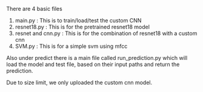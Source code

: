 There are 4 basic files
1) main.py : This is to train/load/test the custom CNN
2) resnet18.py : This is for the pretrained resnet18 model
3) resnet and cnn.py : This is for the combination of resnet18 with a custom cnn
4) SVM.py : This is for a simple svm using mfcc

Also under predict there is a main file called run_prediction.py which will load the model and test file, based on their input paths and return the prediction.

Due to size limit, we only uploaded the custom cnn model.
